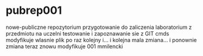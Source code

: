# pubrep001
nowe-publiczne repozytorium
przygotowanie do zaliczenia laboratorium z przedmiotu na uczelni
testowanie i zapoznawanie sie z GIT cmds
modyfikuje wlasnie plik po raz kolejny i...
i kolejna mala zmiana...
i ponownie zmiana
teraz znowu modyfikuje 001 mmilencki

